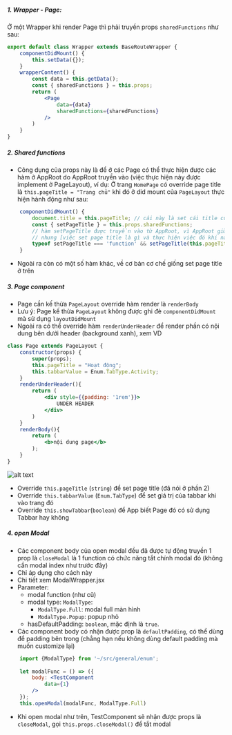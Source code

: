 ##### 1. Wrapper - Page:
Ở một Wrapper khi render Page thì phải truyền props `sharedFunctions` như sau:
```jsx
export default class Wrapper extends BaseRouteWrapper {
    componentDidMount() {
        this.setData({});
    }
    wrapperContent() {
        const data = this.getData();
        const { sharedFunctions } = this.props;
        return (
            <Page 
                data={data}
                sharedFunctions={sharedFunctions}
            />
        )
    }
}
```
##### 2. Shared functions
- Công dụng của props này là để ở các Page có thể thực hiện được các hàm ở AppRoot do AppRoot truyền vào (việc thực hiện này được implement ở PageLayout), ví dụ:
    Ở trang `HomePage` có override page title là `this.pageTitle = "Trang chủ"` khi đó ở did mount của `PageLayout` thực hiện hành động như sau:
```jsx
    componentDidMount() {
        document.title = this.pageTitle; // cái này là set cái title của trình duyệt thôi (ko cần quan tâm)
        const { setPageTitle } = this.props.sharedFunctions;
        // hàm setPageTitle được truyền vào từ AppRoot, vì AppRoot giữ pageTitle nên [việc set page title] là do AppRoot làm
        // nhưng [việc set page title là gì và thực hiện việc đó khi nào] thì do các Page quyết định 
        typeof setPageTitle === 'function' && setPageTitle(this.pageTitle); 
    }
```
- Ngoài ra còn có một số hàm khác, về cơ bản cơ chế giống set page title ở trên

##### 3. Page component
- Page cần kế thừa `PageLayout` override hàm render là `renderBody` 
- Lưu ý: Page kế thừa `PageLayout` không được ghi đè `componentDidMount` mà sử dụng `layoutDidMount`
- Ngoài ra có thể override hàm `renderUnderHeader` để render phần có nội dung bên dưới header (background xanh), xem VD
```jsx
class Page extends PageLayout {
    constructor(props) {
        super(props);
        this.pageTitle = "Hoạt động";
        this.tabbarValue = Enum.TabType.Activity;
    }
    renderUnderHeader(){
        return (
            <div style={{padding: '1rem'}}>
                UNDER HEADER
            </div>
        )
    }
    renderBody(){
        return (
            <b>nội dung page</b>
        );
    }
}
```
![alt text](https://i.imgur.com/0RL3Tju.png)

- Override `this.pageTitle` (`string`) để set page title (đã nói ở phần 2)
- Override `this.tabbarValue` (`Enum.TabType`)  để set giá trị của tabbar khi vào trang đó
- Override `this.showTabbar`(`boolean`) để App biết Page đó có sử dụng Tabbar hay không


##### 4. open Modal
- Các component body của open modal đều đã được tự động truyền 1 prop là `closeModal` là 1 function có chức năng tắt chính modal đó (không cần modal index như trước đây)
- Chỉ áp dụng cho cách này
- Chi tiết xem ModalWrapper.jsx
- Parameter: 
    - modal function (như cũ)
    - modal type: `ModalType`:
        - `ModalType.Full`: modal full màn hình
        - `ModalType.Popup`: popup nhỏ
    - hasDefaultPadding: `boolean`, mặc định là `true`.
- Các component body có nhận được prop là `defaultPadding`, có thể dùng để padding bên trong (chẳng hạn nếu không dùng default padding mà muốn customize lại)
```jsx
    import {ModalType} from '~/src/general/enum';
    
    let modalFunc = () => ({
        body: <TestComponent 
            data={1}
        />
    });
    this.openModal(modalFunc, ModalType.Full)
```
- Khi open modal như trên, TestComponent sẽ nhận được props là `closeModal`, gọi `this.props.closeModal()` để tắt modal 



